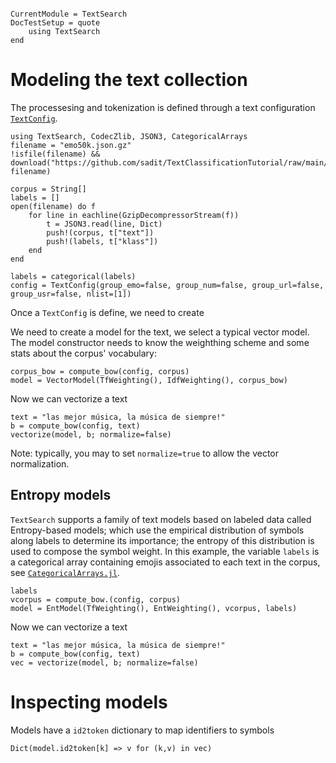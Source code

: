 ```@meta

CurrentModule = TextSearch
DocTestSetup = quote
    using TextSearch
end
```


# Modeling the text collection

The processesing and tokenization is defined through a text configuration [`TextConfig`](@ref).

```@setup Model
using TextSearch, CodecZlib, JSON3, CategoricalArrays
filename = "emo50k.json.gz"
!isfile(filename) && download("https://github.com/sadit/TextClassificationTutorial/raw/main/data/emo50k.json.gz", filename)

corpus = String[]
labels = []
open(filename) do f
    for line in eachline(GzipDecompressorStream(f))
        t = JSON3.read(line, Dict)
        push!(corpus, t["text"])
        push!(labels, t["klass"])
    end
end

labels = categorical(labels)
config = TextConfig(group_emo=false, group_num=false, group_url=false, group_usr=false, nlist=[1])
```

Once a `TextConfig` is define, we need to create 

We need to create a model for the text, we select a typical vector model. The model constructor needs to know the weighthing scheme and some stats about the corpus' vocabulary:
```@repl Model
corpus_bow = compute_bow(config, corpus)
model = VectorModel(TfWeighting(), IdfWeighting(), corpus_bow)
```

Now we can vectorize a text
```@repl Model
text = "las mejor música, la música de siempre!"
b = compute_bow(config, text)
vectorize(model, b; normalize=false)
```

Note: typically, you may to set `normalize=true` to allow the vector normalization.


## Entropy models

`TextSearch` supports a family of text models based on labeled data called Entropy-based models; which use the empirical distribution of symbols along labels to determine its importance; the entropy of this distribution is used to compose the symbol weight. In this example, the variable `labels` is a categorical array containing emojis associated to each text in the corpus, see [`CategoricalArrays.jl`](https://github.com/JuliaData/CategoricalArrays.jl).

```@repl Model
labels
vcorpus = compute_bow.(config, corpus)
model = EntModel(TfWeighting(), EntWeighting(), vcorpus, labels)
```

Now we can vectorize a text
```@repl Model
text = "las mejor música, la música de siempre!"
b = compute_bow(config, text)
vec = vectorize(model, b; normalize=false)

```

# Inspecting models
Models have a `id2token` dictionary to map identifiers to symbols
```@repl Model
Dict(model.id2token[k] => v for (k,v) in vec)
```